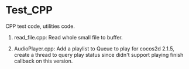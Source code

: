# Test_CPP

CPP test code, utilities code.

1.  read_file.cpp:  Read whole small file to buffer.

2.  AudioPlayer.cpp: Add a playlist to Queue to play for cocos2d 2.1.5, create a thread to query play status since didn't support playing finish callback on this version.

